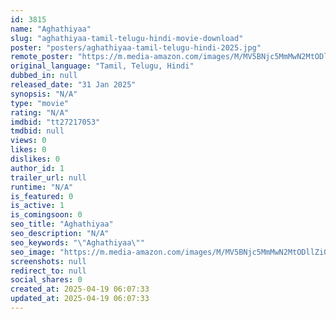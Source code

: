 ```yaml
---
id: 3815
name: "Aghathiyaa"
slug: "aghathiyaa-tamil-telugu-hindi-movie-download"
poster: "posters/aghathiyaa-tamil-telugu-hindi-2025.jpg"
remote_poster: "https://m.media-amazon.com/images/M/MV5BNjc5MmMwN2MtODllZi00MWYwLWFmYWItMjViOTFmYWM3ZmUwXkEyXkFqcGc@._V1_SX300.jpg"
original_language: "Tamil, Telugu, Hindi"
dubbed_in: null
released_date: "31 Jan 2025"
synopsis: "N/A"
type: "movie"
rating: "N/A"
imdbid: "tt27217053"
tmdbid: null
views: 0
likes: 0
dislikes: 0
author_id: 1
trailer_url: null
runtime: "N/A"
is_featured: 0
is_active: 1
is_comingsoon: 0
seo_title: "Aghathiyaa"
seo_description: "N/A"
seo_keywords: "\"Aghathiyaa\""
seo_image: "https://m.media-amazon.com/images/M/MV5BNjc5MmMwN2MtODllZi00MWYwLWFmYWItMjViOTFmYWM3ZmUwXkEyXkFqcGc@._V1_SX300.jpg"
screenshots: null
redirect_to: null
social_shares: 0
created_at: 2025-04-19 06:07:33
updated_at: 2025-04-19 06:07:33
---
```



